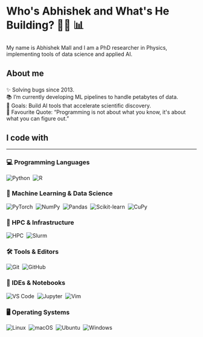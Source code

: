 <h1 align="left">Who's Abhishek and What's He Building? 🧑‍💻 📊</h1>

###

<p align="left">
  My name is Abhishek Mall and I am a PhD researcher in Physics, implementing tools of data science and applied AI.
</p>

###

<h2 align="left">About me</h2>

###

<p align="left">
  ✨ Solving bugs since 2013.<br>
  📚 I’m currently developing ML pipelines to handle petabytes of data.<br>
  🎯 Goals: Build AI tools that accelerate scientific discovery.<br>
  🎲 Favourite Quote: “Programming is not about what you know, it's about what you can figure out.”
</p>

###

<h2 align="left">I code with</h2>

---

<h3 align="left">💻 Programming Languages</h3>
<p align="left">
  <img src="https://img.shields.io/badge/-Python-000?style=for-the-badge&logo=python"      alt="Python"      />&nbsp;
  <img src="https://img.shields.io/badge/-R-000?style=for-the-badge&logo=r&logoColor=276DC3" alt="R"           />
</p>

<h3 align="left">🤖 Machine Learning & Data Science</h3>
<p align="left">
  <img src="https://img.shields.io/badge/-PyTorch-000?style=for-the-badge&logo=pytorch"           alt="PyTorch"      />&nbsp;
  <img src="https://img.shields.io/badge/-NumPy-000?style=for-the-badge&logo=numpy"               alt="NumPy"        />&nbsp;
  <img src="https://img.shields.io/badge/-Pandas-000?style=for-the-badge&logo=pandas"             alt="Pandas"       />&nbsp;
  <img src="https://img.shields.io/badge/-Scikit--learn-000?style=for-the-badge&logo=scikit-learn" alt="Scikit-learn" />&nbsp;
  <img src="https://img.shields.io/badge/-CuPy-000?style=for-the-badge&logo=cuda"                 alt="CuPy"         />
</p>

<h3 align="left">🚀 HPC & Infrastructure</h3>
<p align="left">
  <img src="https://img.shields.io/badge/-HPC-000?style=for-the-badge"                             alt="HPC"          />&nbsp;
  <img src="https://img.shields.io/badge/-Slurm-000?style=for-the-badge"                           alt="Slurm"        />
</p>

<h3 align="left">🛠️ Tools & Editors</h3>
<p align="left">
  <img src="https://img.shields.io/badge/-Git-000?style=for-the-badge&logo=git"                     alt="Git"          />&nbsp;
  <img src="https://img.shields.io/badge/-GitHub-000?style=for-the-badge&logo=github"              alt="GitHub"       />
</p>

<h3 align="left">📓 IDEs & Notebooks</h3>
<p align="left">
  <img src="https://img.shields.io/badge/-VS%20Code-000?style=for-the-badge&logo=visual-studio-code" alt="VS Code"      />&nbsp;
  <img src="https://img.shields.io/badge/-Jupyter-000?style=for-the-badge&logo=jupyter"           alt="Jupyter"      />&nbsp;
  <img src="https://img.shields.io/badge/-Vim-000?style=for-the-badge&logo=vim"                     alt="Vim"          />
</p>

<h3 align="left">🖥️ Operating Systems</h3>
<p align="left">
  <img src="https://img.shields.io/badge/-Linux-000?style=for-the-badge&logo=linux"                alt="Linux"        />&nbsp;
  <img src="https://img.shields.io/badge/-macOS-000?style=for-the-badge&logo=apple"                alt="macOS"        />&nbsp;
  <img src="https://img.shields.io/badge/-Ubuntu-000?style=for-the-badge&logo=ubuntu"              alt="Ubuntu"       />&nbsp;
  <img src="https://img.shields.io/badge/-Windows-000?style=for-the-badge&logo=windows"            alt="Windows"      />
</p>
